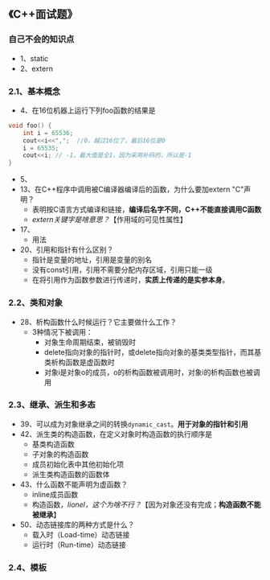 ## 《C++面试题》

### 自己不会的知识点

+ 1、static
+ 2、extern

### 2.1、基本概念

+ 4、在16位机器上运行下列foo函数的结果是

```c++
void foo() {
    int i = 65536;
    cout<<i<<",";  //0，越过16位了，最后16位是0
    i = 65535;
    cout<<i; // -1，最大值是全1，因为采用补码的，所以是-1
}
```



+ 5、
+ 13、在C++程序中调用被C编译器编译后的函数，为什么要加extern "C"声明？
  + 表明按C语言方式编译和链接，**编译后名字不同，C++不能直接调用C函数**
  + *extern关键字是啥意思？*【作用域的可见性属性】
+ 17、
  + 用法
+ 20、引用和指针有什么区别？
  + 指针是变量的地址，引用是变量的别名
  + 没有const引用，引用不需要分配内存区域，引用只能一级
  + 在将引用作为函数参数进行传递时，**实质上传递的是实参本身**。

### 2.2、类和对象

+ 28、析构函数什么时候运行？它主要做什么工作？
  + 3种情况下被调用：
    + 对象生命周期结束，被销毁时
    + delete指向对象的指针时，或delete指向对象的基类类型指针，而其基类析构函数是虚函数时
    + 对象i是对象o的成员，o的析构函数被调用时，对象i的析构函数也被调用

### 2.3、继承、派生和多态

+ 39、可以成为对象继承之间的转换`dynamic_cast`。**用于对象的指针和引用**
+ 42、派生类的构造函数，在定义对象时构造函数的执行顺序是
  + 基类构造函数
  + 子对象的构造函数
  + 成员初始化表中其他初始化项
  + 派生类构造函数的函数体
+ 43、什么函数不能声明为虚函数？
  + inline成员函数
  + 构造函数，*lionel，这个为啥不行？*【因为对象还没有完成；**构造函数不能被继承**】
+ 50、动态链接库的两种方式是什么？
  + 载入时（Load-time）动态链接
  + 运行时（Run-time）动态链接

### 2.4、模板